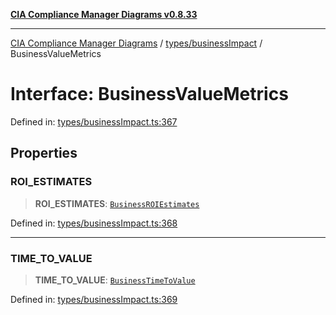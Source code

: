 [**CIA Compliance Manager Diagrams v0.8.33**](../../../README.md)

***

[CIA Compliance Manager Diagrams](../../../modules.md) / [types/businessImpact](../README.md) / BusinessValueMetrics

# Interface: BusinessValueMetrics

Defined in: [types/businessImpact.ts:367](https://github.com/Hack23/cia-compliance-manager/blob/1f4f2c51bc48d917eff1eb43881cee05d381f406/src/types/businessImpact.ts#L367)

## Properties

### ROI\_ESTIMATES

> **ROI\_ESTIMATES**: [`BusinessROIEstimates`](BusinessROIEstimates.md)

Defined in: [types/businessImpact.ts:368](https://github.com/Hack23/cia-compliance-manager/blob/1f4f2c51bc48d917eff1eb43881cee05d381f406/src/types/businessImpact.ts#L368)

***

### TIME\_TO\_VALUE

> **TIME\_TO\_VALUE**: [`BusinessTimeToValue`](BusinessTimeToValue.md)

Defined in: [types/businessImpact.ts:369](https://github.com/Hack23/cia-compliance-manager/blob/1f4f2c51bc48d917eff1eb43881cee05d381f406/src/types/businessImpact.ts#L369)
